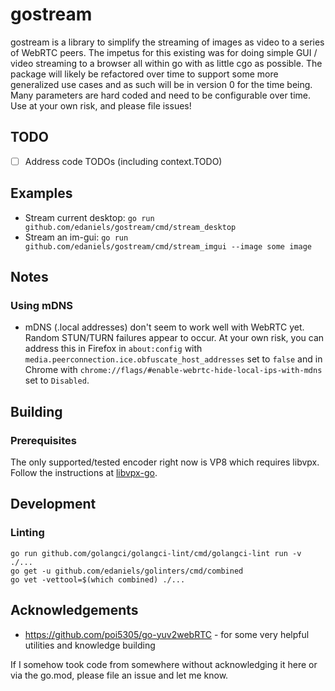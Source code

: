 # gostream

gostream is a library to simplify the streaming of images as video to a series of WebRTC peers. The impetus for this existing was for doing simple GUI / video streaming to a browser all within go with as little cgo as possible. The package will likely be refactored over time to support some more generalized use cases and as such will be in version 0 for the time being. Many parameters are hard coded and need to be configurable over time. Use at your own risk, and please file issues!

## TODO

- [ ] Address code TODOs (including context.TODO)

## Examples

* Stream current desktop: `go run github.com/edaniels/gostream/cmd/stream_desktop`
* Stream an im-gui: `go run github.com/edaniels/gostream/cmd/stream_imgui --image some image`

## Notes

### Using mDNS

* mDNS (.local addresses) don't seem to work well with WebRTC yet. Random STUN/TURN failures appear to occur. At your own risk, you can address this in Firefox in `about:config` with `media.peerconnection.ice.obfuscate_host_addresses` set to `false` and in Chrome with `chrome://flags/#enable-webrtc-hide-local-ips-with-mdns` set to `Disabled`.

## Building

### Prerequisites

The only supported/tested encoder right now is VP8 which requires libvpx. Follow the instructions at [libvpx-go](https://github.com/xlab/libvpx-go).

## Development

### Linting

```
go run github.com/golangci/golangci-lint/cmd/golangci-lint run -v ./...
go get -u github.com/edaniels/golinters/cmd/combined
go vet -vettool=$(which combined) ./...
```

## Acknowledgements

* https://github.com/poi5305/go-yuv2webRTC - for some very helpful utilities and knowledge building

If I somehow took code from somewhere without acknowledging it here or via the go.mod, please file an issue and let me know.
